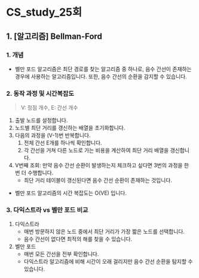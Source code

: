 # CS_study_25회

## 1. [알고리즘] Bellman-Ford

### 1. 개념

- 벨만 포드 알고리즘은 최단 경로를 찾는 알고리즘 중 하나로, 음수 간선이 존재하는 경우에 사용하는 알고리즘입니다. 또한, 음수 간선의 순환을 감지할 수 있습니다.

### 2. 동작 과정 및 시간복잡도

> V: 정점 개수, E: 간선 개수

1. 출발 노드를 설정합니다.
2. 노드별 최단 거리를 갱신하는 배열을 초기화합니다.
3. 다음의 과정을 (V-1)번 반복합니다.
   1. 전체 간선 E개를 하나씩 확인합니다.
   2. 각 간선을 거쳐 다른 노드로 가는 비용을 계산하여 최단 거리 배열을 갱신합니다.
4. V번째 조회: 만약 음수 간선 순환이 발생하는지 체크하고 싶다면 3번의 과정을 한 번 더 수행합니다.
   - 최단 거리 테이블이 갱신된다면 음수 간선 순환이 존재하는 것입니다.

- 벨만 포드 알고리즘의 시간 복잡도는 O(VE) 입니다.

### 3. 다익스트라 vs 벨만 포드 비교

1. 다익스트라
   - 매번 방문하지 않은 노드 중에서 최단 거리가 가장 짧은 노드를 선택합니다.
   - 음수 간선이 없다면 최적의 해를 찾을 수 있습니다.
2. 벨만 포드
   - 매번 모든 간선을 전부 확인합니다.
   - 다익스트라 알고리즘에 비해 시간이 오래 걸리지만 음수 간선 순환을 탐지할 수 있습니다.